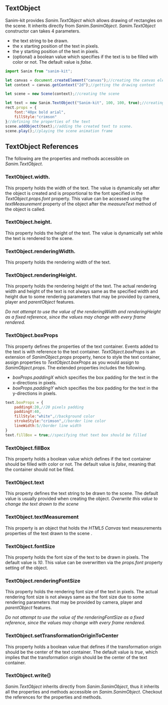 ## TextObject
Sanim-kit provides *Sanim.TextObject* which allows drawing of rectangles on the scene.
It inherits directly from *Sanim.SanimObject*.
*Sanim.TextObject* constructor can takes 4 parameters.
  - the text string to be drawn.
  - the x starting position of the text in pixels.
  - the y starting position of the text in pixels.
  - (optional) a boolean value which specifies if the text is to be filled with color or not. The default value is *false*.

```js
import Sanim from "sanim-kit";

let canvas = document.createElement("canvas");//creating the canvas element.
let context = canvas.getContext("2d");//getting the drawing context

let scene = new Scene(context);//creating the scene

let text = new Sanim.TextObject("Sanim-kit", 100, 100, true);//creating the text
rect.props = {
    font:"40px bold arial",
    fillStyle:"crimson"
}//defining the properties of the text
scene.addObject(text);//adding the created text to scene.
scene.play();//playing the scene animation frame
```

## TextObject References
The following are the properties and methods accessible on *Sanim.TextObject*.

### TextObject.width.
This property holds the width of the text. The value is dynamically set after the object is created and is proportional to the font specified in the *TextObject.props.font* property. This value can be accessed using the *textMeasurement* property of the object after the *measureText* method of the object is called.

### TextObject.height.
This property holds the height of the text. The value is dynamically set while the text is rendered to the scene.

### TextObject.renderingWidth.
This property holds the rendering width of the text.

### TextObject.renderingHeight.
This property holds the rendering height of the text. The actual rendering width and height of the text is not always same as the specified width and height due to some  rendering parameters that may be provided by camera, player and *parentObject* features.

*Do not attempt to use the value of the renderingWidth and renderingHeight as a fixed reference, since the values may change with every frame rendered.*

### TextObject.boxProps
This property defines the properties of the text container. Events added to the text is with reference to the text container. *TextObject.boxProps* is an extension of  *SanimObject.props* property, hence to style the text container, assign properties to *TextObject.boxProps* as you would assign to *SanimObject.props*.
The extended properties includes the following.
  - *boxProps.paddingX* which specifies the box padding for the text in the x-directions in pixels.
  - *boxProps.paddingY* which specifies the box padding for the text in the y-directions in pixels.

```js
text.boxProps = {
    paddingX:20,//20 pixels padding
    paddingY:40,
    fillStyle:"white",//background color
    strokeStyle:"crimson",//border line color
    lineWidth:5//border line width
}
text.fillBox = true;//specifying that text box should be filled
```

### TextObject.fillBox
This property holds a boolean value which defines if the text container should be filled with color or not.
The default value is *false*, meaning that the container should not be filled.

### TextObject.text
This property defines the text string to be drawn to the scene. The default value is usually provided when creating the object.
*Overwrite this value to change the text drawn to the scene*

### TextObject.textMeasurement
This property is an object that holds the *HTML5 Canvas* text measurements properties of the text drawn to the scene .

### TextObject.fontSize
This property holds the font size of the text to be drawn in pixels.
The default value is *10*. This value can be overwritten via the *props.font* property setting of the object.

### TextObject.renderingFontSize
This property holds the rendering font size of the text in pixels. The actual rendering font size is not always same as the font size due to some  rendering parameters that may be provided by camera, player and *parentObject* features.

*Do not attempt to use the value of the renderingFontSize as a fixed reference, since the values may change with every frame rendered.*

### TextObject.setTransformationOriginToCenter
This property holds a boolean value that defines if the transformation origin should be the center of the text container. The default value is *true*, which implies that the transformation origin should be the center of the text container.

### TextObject.write()


*Sanim.TextObject* inherits directly from *Sanim.SanimObject*, thus it inherits all the properties and methods accessible on *Sanim.SanimObject*.
Checkout the references for the properties and methods.
